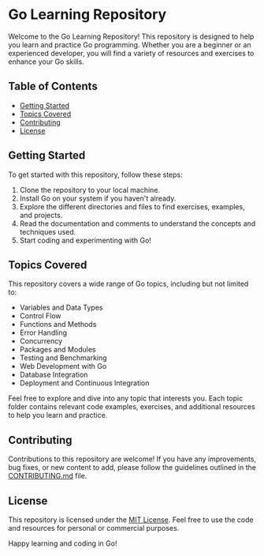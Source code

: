 # Go Learning Repository

Welcome to the Go Learning Repository! This repository is designed to help you learn and practice Go programming. Whether you are a beginner or an experienced developer, you will find a variety of resources and exercises to enhance your Go skills.

## Table of Contents

- [Getting Started](#getting-started)
- [Topics Covered](#topics-covered)
- [Contributing](#contributing)
- [License](#license)

## Getting Started

To get started with this repository, follow these steps:

1. Clone the repository to your local machine.
2. Install Go on your system if you haven't already.
3. Explore the different directories and files to find exercises, examples, and projects.
4. Read the documentation and comments to understand the concepts and techniques used.
5. Start coding and experimenting with Go!

## Topics Covered

This repository covers a wide range of Go topics, including but not limited to:

- Variables and Data Types
- Control Flow
- Functions and Methods
- Error Handling
- Concurrency
- Packages and Modules
- Testing and Benchmarking
- Web Development with Go
- Database Integration
- Deployment and Continuous Integration

Feel free to explore and dive into any topic that interests you. Each topic folder contains relevant code examples, exercises, and additional resources to help you learn and practice.

## Contributing

Contributions to this repository are welcome! If you have any improvements, bug fixes, or new content to add, please follow the guidelines outlined in the [CONTRIBUTING.md](CONTRIBUTING.md) file.

## License

This repository is licensed under the [MIT License](LICENSE). Feel free to use the code and resources for personal or commercial purposes.

Happy learning and coding in Go!
